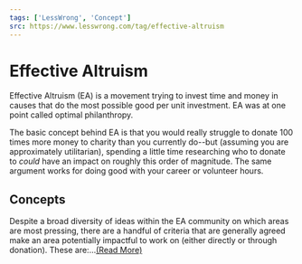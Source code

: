 ```yaml
---
tags: ['LessWrong', 'Concept']
src: https://www.lesswrong.com/tag/effective-altruism
---
```


# Effective Altruism
Effective Altruism (EA) is a movement trying to invest time and money in causes that do the most possible good per unit investment. EA was at one point called optimal philanthropy.

The basic concept behind EA is that you would really struggle to donate 100 times more money to charity than you currently do--but (assuming you are approximately utilitarian), spending a little time researching who to donate to *could* have an impact on roughly this order of magnitude. The same argument works for doing good with your career or volunteer hours.

## Concepts
Despite a broad diversity of ideas within the EA community on which areas are most pressing, there are a handful of criteria that are generally agreed make an area potentially impactful to work on (either directly or through donation). These are:...[(Read More)]()

